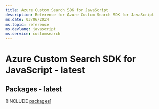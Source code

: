 ```yaml
---
title: Azure Custom Search SDK for JavaScript
description: Reference for Azure Custom Search SDK for JavaScript
ms.date: 03/06/2024
ms.topic: reference
ms.devlang: javascript
ms.service: customsearch
---
```

# Azure Custom Search SDK for JavaScript - latest
## Packages - latest
[!INCLUDE [packages](custom-search-index.md)]